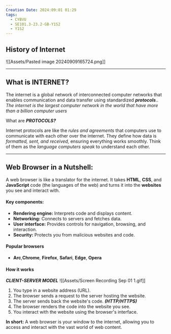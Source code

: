 ```yaml
---
Creation Date: 2024:09:01 01:29
tags:
  - CYBVU
  - SE101.3-23.2-GB-Y1S2
  - Y1S2
---
```

## History of Internet

![[Assets/Pasted image 20240909165724.png]]

---
## What is INTERNET?
The internet is a global network of interconnected computer networks that enables communication and data transfer using standardized ***protocols***.. *The internet is the largest computer network in the world that have more than a billion computer users*

What are ***PROTOCOLS?***

Internet protocols are like the *rules and agreements* that computers use to communicate with each other over the internet. They define how data is *formatted, sent, and received,* ensuring everything works smoothly. Think of them as the *language computers speak* to understand each other.

---

## Web Browser in a Nutshell:

A web browser is like a translator for the internet. It takes **HTML**, **CSS**, and **JavaScript** code (the languages of the web) and turns it into the **websites** you see and interact with.

#### Key components:

* **Rendering engine:** Interprets code and displays content.
* **Networking:** Connects to servers and fetches data.
* **User interface:** Provides controls for navigation, browsing, and interaction.
* **Security:** Protects you from malicious websites and code.

#### Popular browsers

* **Arc**,**Chrome**, **Firefox**, **Safari**, **Edge**, **Opera**

#### How it works
***CLIENT-SERVER MODEL***
![[Assets/Screen Recording Sep 01 1.gif]]
1. You type in a website address (URL).
2. The browser sends a request to the server hosting the website.
3. The server sends back the website's code. ***(HTTP/HTTPS)***
4. The browser renders the code into the website you see.
5. You interact with the website using the browser's interface.

**In short:** A web browser is your window to the internet, allowing you to access and interact with the vast world of web content. 
